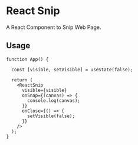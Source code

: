 # React Snip

A React Component to Snip Web Page.

## Usage

```
function App() {

  const [visible, setVisible] = useState(false);

  return (
    <ReactSnip
      visible={visible}
      onSnap={(canvas) => {
        console.log(canvas);
      }}
      onClose={() => {
        setVisible(false);
      }}
    />
  );
}
```
